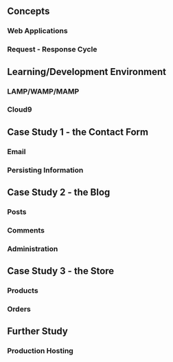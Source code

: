 

## Concepts

### Web Applications

### Request - Response Cycle

## Learning/Development Environment

### LAMP/WAMP/MAMP

### Cloud9

## Case Study 1 - the Contact Form

### Email

### Persisting Information

## Case Study 2 - the Blog

### Posts

### Comments

### Administration

## Case Study 3 - the Store

### Products

### Orders

## Further Study

### Production Hosting
